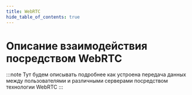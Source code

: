 ```yaml
---
title: WebRTC
hide_table_of_contents: true
---
```


# Описание взаимодействия посредством WebRTC
:::note
Тут будем описывать подробнее как устроена передача данных между пользователями и различными серверами посредством технологии WebRTC
:::

